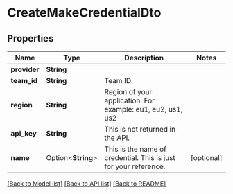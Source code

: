 # CreateMakeCredentialDto

## Properties

Name | Type | Description | Notes
------------ | ------------- | ------------- | -------------
**provider** | **String** |  | 
**team_id** | **String** | Team ID | 
**region** | **String** | Region of your application. For example: eu1, eu2, us1, us2 | 
**api_key** | **String** | This is not returned in the API. | 
**name** | Option<**String**> | This is the name of credential. This is just for your reference. | [optional]

[[Back to Model list]](../README.md#documentation-for-models) [[Back to API list]](../README.md#documentation-for-api-endpoints) [[Back to README]](../README.md)


